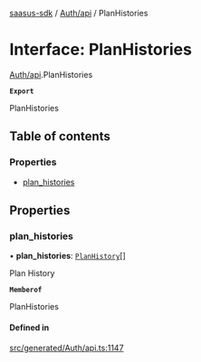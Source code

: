 [saasus-sdk](../README.md) / [Auth/api](../modules/Auth_api.md) / PlanHistories

# Interface: PlanHistories

[Auth/api](../modules/Auth_api.md).PlanHistories

**`Export`**

PlanHistories

## Table of contents

### Properties

- [plan\_histories](Auth_api.PlanHistories.md#plan_histories)

## Properties

### plan\_histories

• **plan\_histories**: [`PlanHistory`](Auth_api.PlanHistory.md)[]

Plan History

**`Memberof`**

PlanHistories

#### Defined in

[src/generated/Auth/api.ts:1147](https://github.com/saasus-platform/saasus-sdk-javascript/blob/6b95732/src/generated/Auth/api.ts#L1147)
